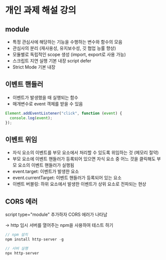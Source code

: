 # 개인 과제 해설 강의

## module

- 특정 관심사에 해당하는 기능을 수행하는 변수와 함수의 모음
- 관심사의 분리 (재사용성, 유지보수성, 깃 협업 능률 향상)
- 모듈별로 독립적인 scope 생성 (import, export로 사용 가능)
- 스크립트 지연 실행 기본 내장 script defer
- Strict Mode 기본 내장

## 이벤트 핸들러

- 이벤트가 발생했을 때 실행되는 함수
- 매개변수로 event 객체를 받을 수 있음

```js
Element.addEventListener("click", function (event) {
  console.log(event);
});
```

## 이벤트 위임

- 자식 요소의 이벤트를 부모 요소에서 처리할 수 있도록 위임하는 것 (메모리 절약)
- 부모 요소에 이벤트 핸들러가 등록되어 있으면 자식 요소 중 어느 것을 클릭해도 부모 요소의 이벤트 핸들러가 실행됨
- event.target: 이벤트가 발생한 요소
- event.currentTarget: 이벤트 핸들러가 등록되어 있는 요소
- 이벤트 버블링: 하위 요소에서 발생한 이벤트가 상위 요소로 전파되는 현상

## CORS 에러

script type="module" 추가하자 CORS 에러가 나타남

-> http 임시 서버를 열어주는 npm을 사용하여 테스트 하기

```js
// npm 설치
npm install http-server -g

// 서버 실행
npx http-server
```
